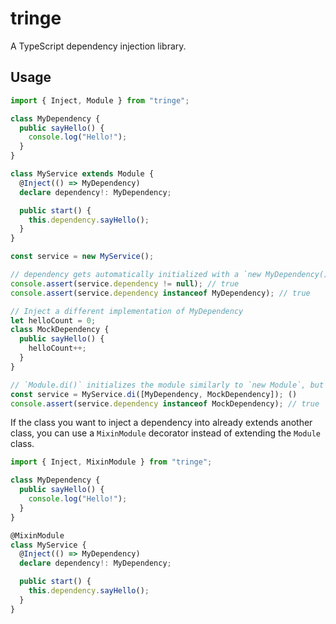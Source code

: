 # tringe

A TypeScript dependency injection library.

## Usage

```ts
import { Inject, Module } from "tringe";

class MyDependency {
  public sayHello() {
    console.log("Hello!");
  }
}

class MyService extends Module {
  @Inject(() => MyDependency)
  declare dependency!: MyDependency;

  public start() {
    this.dependency.sayHello();
  }
}

const service = new MyService();

// dependency gets automatically initialized with a `new MyDependency()`
console.assert(service.dependency != null); // true
console.assert(service.dependency instanceof MyDependency); // true

// Inject a different implementation of MyDependency
let helloCount = 0;
class MockDependency {
  public sayHello() {
    helloCount++;
  }
}

// `Module.di()` initializes the module similarly to `new Module`, but can also inject dependencies
const service = MyService.di([MyDependency, MockDependency]); ()
console.assert(service.dependency instanceof MockDependency); // true
```

If the class you want to inject a dependency into already extends another class, you can use a `MixinModule` decorator instead of extending the `Module` class.

```ts
import { Inject, MixinModule } from "tringe";

class MyDependency {
  public sayHello() {
    console.log("Hello!");
  }
}

@MixinModule
class MyService {
  @Inject(() => MyDependency)
  declare dependency!: MyDependency;

  public start() {
    this.dependency.sayHello();
  }
}
```

